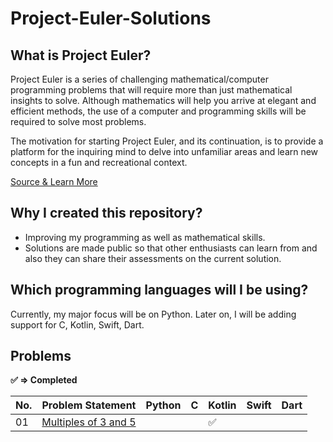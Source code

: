 # Project-Euler-Solutions

## What is Project Euler?

Project Euler is a series of challenging mathematical/computer programming problems that will require more than just mathematical insights to solve. Although mathematics will help you arrive at elegant and efficient methods, the use of a computer and programming skills will be required to solve most problems.

The motivation for starting Project Euler, and its continuation, is to provide a platform for the inquiring mind to delve into unfamiliar areas and learn new concepts in a fun and recreational context.

[Source & Learn More](https://projecteuler.net/)

## Why I created this repository? 

- Improving my programming as well as mathematical skills.
- Solutions are made public so that other enthusiasts can learn from and also they can share their assessments on the current solution.

## Which programming languages will I be using?

Currently, my major focus will be on Python. Later on, I will be adding support for C, Kotlin, Swift, Dart.

## Problems

**:white_check_mark: ⇒ Completed**

| No.   	| Problem Statement  	| Python   	| C  	| Kotlin  	| Swift  	| Dart  	|
|---	|---	|---	|---	|---	|---	|---	|
|  01 	|  [Multiples of 3 and 5](https://projecteuler.net/problem=1)  	|   	|   	|   :white_check_mark:	|   	|   	|
